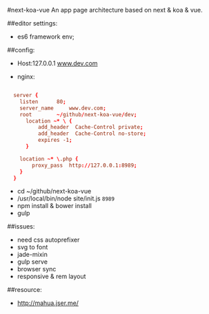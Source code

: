 #next-koa-vue
An app page architecture based on next &amp; koa &amp; vue.


##editor settings:
+ es6 framework env;


##config:
+ Host:127.0.0.1	www.dev.com

+ nginx:
```conf

  server {
  	listen 		80;
  	server_name 	www.dev.com;
  	root 		~/github/next-koa-vue/dev;
      location ~* \ {
          add_header  Cache-Control private;
          add_header  Cache-Control no-store;
          expires -1;
      }

  	location ~* \.php {
  		proxy_pass 	http://127.0.0.1:8989;
  	}
  }

```
+ cd ~/github/next-koa-vue
+ /usr/local/bin/node site/init.js `8989`
+ npm install & bower install
+ gulp


##issues:
+ need css autoprefixer
+ svg to font
+ jade-mixin
+ gulp serve
+ browser sync
+ responsive & rem layout


##resource:
+ http://mahua.jser.me/
